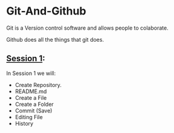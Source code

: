 # Git-And-Github
Git is a Version control software and allows people to colaborate.

Github does all the things that git does.
## [Session 1](): 
In Session 1 we will:
* Create Repository.
* README.md
* Create a File
* Create a Folder
* Commit (Save)
* Editing File
* History






